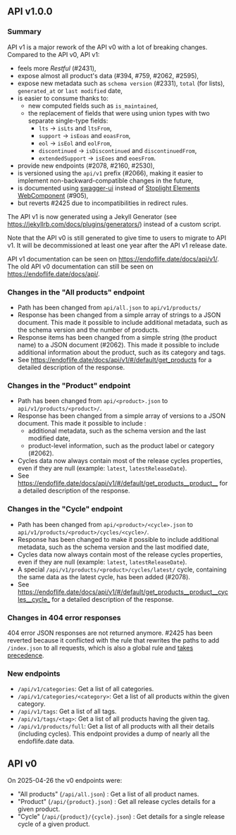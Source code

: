 ## API v1.0.0

### Summary

API v1 is a major rework of the API v0 with a lot of breaking changes. Compared to the API v0, API
v1:

- feels more _Restful_ (#2431),
- expose almost all product's data (#394, #759, #2062, #2595),
- expose new metadata such as `schema version` (#2331), `total` (for lists), `generated_at` or
  `last modified` date,
- is easier to consume thanks to:
  - new computed fields such as `is_maintained`,
  - the replacement of fields that were using union types with two separate single-type fields:
    - `lts` -> `isLts` and `ltsFrom`,
    - `support` -> `isEoas` and `eoasFrom`,
    - `eol` -> `isEol` and `eolFrom`,
    - `discontinued` -> `isDiscontinued` and `discontinuedFrom`,
    - `extendedSupport` -> `isEoes` and `eoesFrom`.
- provide new endpoints (#2078, #2160, #2530),
- is versioned using the `api/v1` prefix (#2066), making it easier to implement
  non-backward-compatible changes in the future,
- is documented using [swagger-ui](https://github.com/swagger-api/swagger-ui) instead of [Stoplight Elements
  WebComponent](https://github.com/stoplightio/elements/blob/main/docs/getting-started/elements/html.md) (#905),
- but reverts #2425 due to incompatibilities in redirect rules.

The API v1 is now generated using a Jekyll Generator (see https://jekyllrb.com/docs/plugins/generators/)
instead of a custom script.

Note that the API v0 is still generated to give time to users to migrate to API v1. It will be
decommissioned at least one year after the API v1 release date.

API v1 documentation can be seen on <https://endoflife.date/docs/api/v1/>.
The old API v0 documentation can still be seen on <https://endoflife.date/docs/api/>.

### Changes in the "All products" endpoint

- Path has been changed from `api/all.json` to `api/v1/products/`
- Response has been changed from a simple array of strings to a JSON document.
  This made it possible to include additional metadata, such as the schema version and the number of
  products.
- Response items has been changed from a simple string (the product name) to a JSON document (#2062).
  This made it possible to include additional information about the product, such as its category
  and tags.
- See <https://endoflife.date/docs/api/v1/#/default/get_products> for a detailed description of the
  response.

### Changes in the "Product" endpoint

- Path has been changed from `api/<product>.json` to `api/v1/products/<product>/`.
- Response has been changed from a simple array of versions to a JSON document.
  This made it possible to include :
  - additional metadata, such as the schema version and the last modified date,
  - product-level information, such as the product label or category (#2062).
- Cycles data now always contain most of the release cycles properties, even if they are null
  (example: `latest`, `latestReleaseDate`).
- See <https://endoflife.date/docs/api/v1/#/default/get_products__product__> for a detailed
  description of the response.

### Changes in the "Cycle" endpoint

- Path has been changed from `api/<product>/<cycle>.json` to `api/v1/products/<product>/cycles/<cycle>/`.
- Response has been changed to make it possible to include additional metadata, such as the schema
  version and the last modified date,
- Cycles data now always contain most of the release cycles properties, even if they are null
  (example: `latest`, `latestReleaseDate`).
- A special `/api/v1/products/<product>/cycles/latest/` cycle, containing the same data as the
  latest cycle, has been added (#2078).
- See <https://endoflife.date/docs/api/v1/#/default/get_products__product__cycles__cycle_> for a
  detailed description of the response.

### Changes in 404 error responses

404 error JSON responses are not returned anymore. #2425 has been reverted because it conflicted
with the rule that rewrites the paths to add `/index.json` to all requests, which is also a global
rule and [takes precedence](https://docs.netlify.com/routing/redirects/#rule-processing-order).

### New endpoints

- `/api/v1/categories`: Get a list of all categories.
- `/api/v1/categories/<category>`: Get a list of all products within the given category.
- `/api/v1/tags`: Get a list of all tags.
- `/api/v1/tags/<tag>`: Get a list of all products having the given tag.
- `/api/v1/products/full`: Get a list of all products with all their details (including cycles).
  This endpoint provides a dump of nearly all the endoflife.date data.



## API v0

On 2025-04-26 the v0 endpoints were:

- "All products" (`/api/all.json`) : Get a list of all product names.
- "Product" (`/api/{product}.json`) : Get all release cycles details for a given product.
- "Cycle" (`/api/{product}/{cycle}.json`) : Get details for a single release cycle of a given product.
